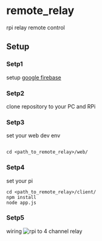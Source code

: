 # remote_relay
rpi relay remote control


## Setup
  
### Setp1
  setup [google firebase](https://firebase.google.com/docs/web/setup)
### Setp2
  clone repository to your PC and RPi
### Setp3
  set your web dev env
  
  ```
  
  cd <path_to_remote_relay>/web/
  
  ```
### Setp4
  set your pi
  
  ```
  cd <path_to_remote_relay>/client/
  npm install
  node app.js
  ```
  
### Setp5
  wiring
  ![rpi to 4 channel relay](https://i.imgur.com/siTVMbE.jpg)
